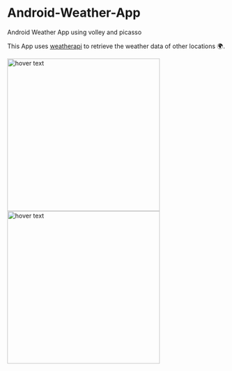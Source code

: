 # Android-Weather-App
Android Weather App using volley and picasso

This App uses [weatherapi](https://www.weatherapi.com) to retrieve the weather data of other locations 🌍.

 <img src="https://i.imgur.com/MUfXDM2_d.webp?maxwidth=760&fidelity=grand" width="350" title="hover text">
  <img src="https://i.imgur.com/nC9FOE4_d.webp?maxwidth=760&fidelity=grand" width="350" title="hover text">
